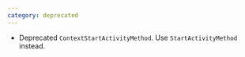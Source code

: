 ```yaml
---
category: deprecated
---
```

* Deprecated `ContextStartActivityMethod`. Use `StartActivityMethod` instead.
